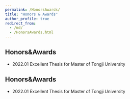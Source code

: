```yaml
---
permalink: /HonorsAwards/
title: "Honors & Awards"
author_profile: true
redirect_from: 
  - /md/
  - /HonorsAwards.html
---
```


## Honors&Awards

* 2022.01 Excellent Thesis for Master of Tongji University

## Honors&Awards

* 2022.01 Excellent Thesis for Master of Tongji University
